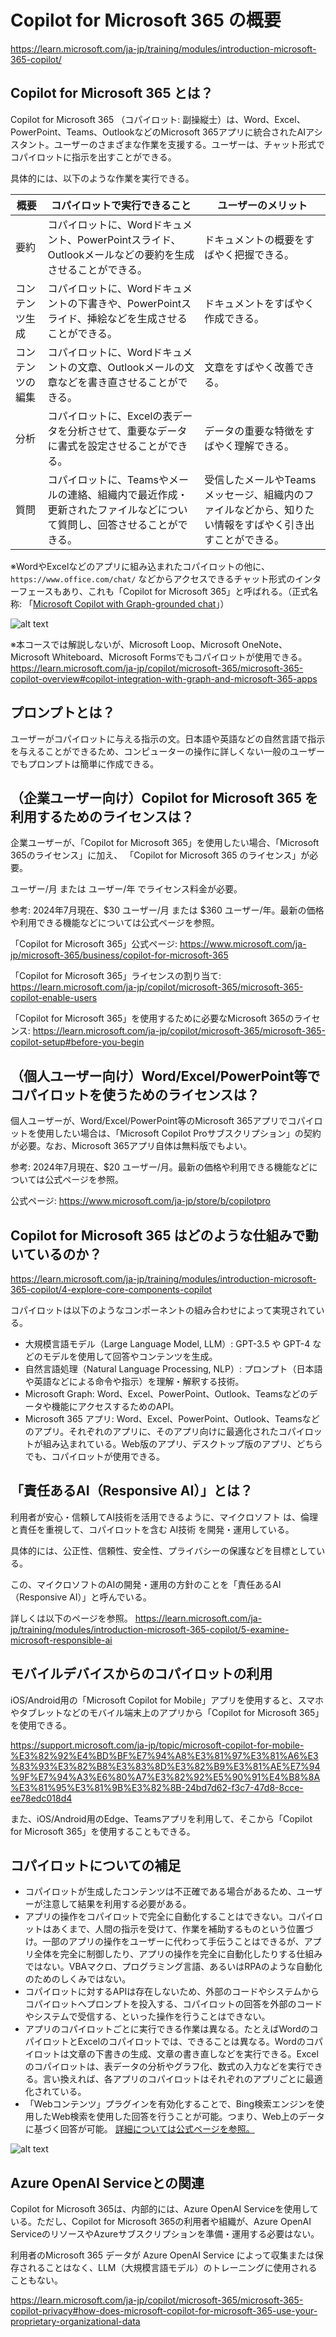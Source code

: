 # Copilot for Microsoft 365 の概要

https://learn.microsoft.com/ja-jp/training/modules/introduction-microsoft-365-copilot/

## Copilot for Microsoft 365 とは？

Copilot for Microsoft 365 （コパイロット: 副操縦士）は、Word、Excel、PowerPoint、Teams、OutlookなどのMicrosoft 365アプリに統合されたAIアシスタント。ユーザーのさまざまな作業を支援する。ユーザーは、チャット形式でコパイロットに指示を出すことができる。

具体的には、以下のような作業を実行できる。





|概要|コパイロットで実行できること|ユーザーのメリット|
|-|-|-|
|要約|コパイロットに、Wordドキュメント、PowerPointスライド、Outlookメールなどの要約を生成させることができる。|ドキュメントの概要をすばやく把握できる。|
|コンテンツ生成|コパイロットに、Wordドキュメントの下書きや、PowerPointスライド、挿絵などを生成させることができる。|ドキュメントをすばやく作成できる。|
|コンテンツの編集|コパイロットに、Wordドキュメントの文章、Outlookメールの文章などを書き直させることができる。|文章をすばやく改善できる。|
|分析|コパイロットに、Excelの表データを分析させて、重要なデータに書式を設定させることができる。|データの重要な特徴をすばやく理解できる。|
|質問|コパイロットに、Teamsやメールの連絡、組織内で最近作成・更新されたファイルなどについて質問し、回答させることができる。|受信したメールやTeamsメッセージ、組織内のファイルなどから、知りたい情報をすばやく引き出すことができる。|


※WordやExcelなどのアプリに組み込まれたコパイロットの他に、`https://www.office.com/chat/` などからアクセスできるチャット形式のインターフェースもあり、これも「Copilot for Microsoft 365」と呼ばれる。（正式名称: 「[Microsoft Copilot with Graph-grounded chat](https://learn.microsoft.com/en-us/copilot/microsoft-365/microsoft-365-copilot-overview#how-does-microsoft-copilot-for-microsoft-365-work)」）

![alt text](image-1.png)

※本コースでは解説しないが、Microsoft Loop、Microsoft OneNote、Microsoft Whiteboard、Microsoft Formsでもコパイロットが使用できる。https://learn.microsoft.com/ja-jp/copilot/microsoft-365/microsoft-365-copilot-overview#copilot-integration-with-graph-and-microsoft-365-apps

## プロンプトとは？

ユーザーがコパイロットに与える指示の文。日本語や英語などの自然言語で指示を与えることができるため、コンピューターの操作に詳しくない一般のユーザーでもプロンプトは簡単に作成できる。

## （企業ユーザー向け）Copilot for Microsoft 365 を利用するためのライセンスは？

企業ユーザーが、「Copilot for Microsoft 365」を使用したい場合、「Microsoft 365のライセンス」に加え、 「Copilot for Microsoft 365 のライセンス」が必要。

ユーザー/月 または ユーザー/年 でライセンス料金が必要。

参考: 2024年7月現在、$30 ユーザー/月 または $360 ユーザー/年。最新の価格や利用できる機能などについては公式ページを参照。

「Copilot for Microsoft 365」公式ページ:
https://www.microsoft.com/ja-jp/microsoft-365/business/copilot-for-microsoft-365

「Copilot for Microsoft 365」ライセンスの割り当て:
https://learn.microsoft.com/ja-jp/copilot/microsoft-365/microsoft-365-copilot-enable-users

「Copilot for Microsoft 365」を使用するために必要なMicrosoft 365のライセンス:
https://learn.microsoft.com/ja-jp/copilot/microsoft-365/microsoft-365-copilot-setup#before-you-begin

## （個人ユーザー向け）Word/Excel/PowerPoint等でコパイロットを使うためのライセンスは？

個人ユーザーが、Word/Excel/PowerPoint等のMicrosoft 365アプリでコパイロットを使用したい場合は、「Microsoft Copilot Proサブスクリプション」の契約が必要。なお、Microsoft 365アプリ自体は無料版でもよい。

参考: 2024年7月現在、$20 ユーザー/月。最新の価格や利用できる機能などについては公式ページを参照。

公式ページ: 
https://www.microsoft.com/ja-jp/store/b/copilotpro

##  Copilot for Microsoft 365 はどのような仕組みで動いているのか？

https://learn.microsoft.com/ja-jp/training/modules/introduction-microsoft-365-copilot/4-explore-core-components-copilot

コパイロットは以下のようなコンポーネントの組み合わせによって実現されている。

- 大規模言語モデル（Large Language Model, LLM）: GPT-3.5 や GPT-4 などのモデルを使用して回答やコンテンツを生成。
- 自然言語処理（Natural Language Processing, NLP）: プロンプト（日本語や英語などによる命令や指示）を理解・解釈する技術。
- Microsoft Graph: Word、Excel、PowerPoint、Outlook、Teamsなどのデータや機能にアクセスするためのAPI。
- Microsoft 365 アプリ: Word、Excel、PowerPoint、Outlook、Teamsなどのアプリ。それぞれのアプリに、そのアプリ向けに最適化されたコパイロットが組み込まれている。Web版のアプリ、デスクトップ版のアプリ、どちらでも、コパイロットが使用できる。

## 「責任あるAI（Responsive AI）」とは？

利用者が安心・信頼してAI技術を活用できるように、マイクロソフト は、倫理と責任を重視して、コパイロットを含む AI技術 を開発・運用している。

具体的には、公正性、信頼性、安全性、プライバシーの保護などを目標としている。

この、マイクロソフトのAIの開発・運用の方針のことを「責任あるAI（Responsive AI）」と呼んでいる。

詳しくは以下のページを参照。
https://learn.microsoft.com/ja-jp/training/modules/introduction-microsoft-365-copilot/5-examine-microsoft-responsible-ai


## モバイルデバイスからのコパイロットの利用

iOS/Android用の「Microsoft Copilot for Mobile」アプリを使用すると、スマホやタブレットなどのモバイル端末上のアプリから「Copilot for Microsoft 365」を使用できる。

https://support.microsoft.com/ja-jp/topic/microsoft-copilot-for-mobile-%E3%82%92%E4%BD%BF%E7%94%A8%E3%81%97%E3%81%A6%E3%83%93%E3%82%B8%E3%83%8D%E3%82%B9%E3%81%AE%E7%94%9F%E7%94%A3%E6%80%A7%E3%82%92%E5%90%91%E4%B8%8A%E3%81%95%E3%81%9B%E3%82%8B-24bd7d62-f3c7-47d8-8cce-ee78edc018d4

また、iOS/Android用のEdge、Teamsアプリを利用して、そこから「Copilot for Microsoft 365」を使用することもできる。

## コパイロットについての補足

- コパイロットが生成したコンテンツは不正確である場合があるため、ユーザーが注意して結果を利用する必要がある。
- アプリの操作をコパイロットで完全に自動化することはできない。コパイロットはあくまで、人間の指示を受けて、作業を補助するものという位置づけ。一部のアプリの操作をユーザーに代わって手伝うことはできるが、アプリ全体を完全に制御したり、アプリの操作を完全に自動化したりする仕組みではない。VBAマクロ、プログラミング言語、あるいはRPAのような自動化のためのしくみではない。
- コパイロットに対するAPIは存在しないため、外部のコードやシステムからコパイロットへプロンプトを投入する、コパイロットの回答を外部のコードやシステムで受信する、といった操作を行うことはできない。
- アプリのコパイロットごとに実行できる作業は異なる。たとえばWordのコパイロットとExcelのコパイロットでは、できることは異なる。Wordのコパイロットは文章の下書きの生成、文章の書き直しなどを実行できる。Excelのコパイロットは、表データの分析やグラフ化、数式の入力などを実行できる。言い換えれば、各アプリのコパイロットはそれぞれのアプリごとに最適化されている。
- 「Webコンテンツ」プラグインを有効化することで、Bing検索エンジンを使用したWeb検索を使用した回答を行うことが可能。つまり、Web上のデータに基づく回答が可能。 [詳細については公式ページを参照。](https://learn.microsoft.com/ja-jp/copilot/microsoft-365/manage-public-web-access)

![alt text](image-2.png)


## Azure OpenAI Serviceとの関連

Copilot for Microsoft 365は、内部的には、Azure OpenAI Serviceを使用している。ただし、Copilot for Microsoft 365の利用者や組織が、Azure OpenAI ServiceのリソースやAzureサブスクリプションを準備・運用する必要はない。

利用者のMicrosoft 365 データが Azure OpenAI Service によって収集または保存されることはなく、LLM（大規模言語モデル）のトレーニングに使用されることもない。

https://learn.microsoft.com/ja-jp/copilot/microsoft-365/microsoft-365-copilot-privacy#how-does-microsoft-copilot-for-microsoft-365-use-your-proprietary-organizational-data


